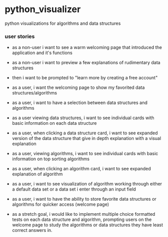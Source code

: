 # python_visualizer
python visualizations for algorithms and data structures

### user stories
- as a non-user i want to see a warm welcoming page that introduced the application and it's functions
- as a non-user i want to preview a few explanations of rudimentary data structures
- then i want to be prompted to "learn more by creating a free account"
- as a user, i want the welcoming page to show my favorited data structures/algorithms
- as a user, i want to have a selection between data structures and algorithms
- as a user viewing data structures, i want to see individual cards with basic information on each data structure
- as a user, when clicking a data structure card, i want to see expanded version of the data structure that give in depth explanation with a visual explanation
- as a user, viewing algorithms, i want to see individual cards with basic information on top sorting algorithms
- as a user, when clicking an algorithm card, i want to see expanded explanation of algorithm
- as a user, i want to see visualization of algorithm working through either a default data set or a data set i enter through an input field
- as a user, i want to have the ability to store favorite data structures or algorithms for quicker access (welcome page)

- as a stretch goal, i would like to implement multiple choice formatted tests on each data structure and algorithm, prompting users on the welcome page to study the algorithms or data structures they have least correct answers in. 
